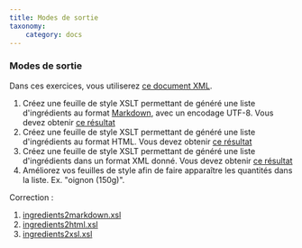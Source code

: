 ```yaml
---
title: Modes de sortie
taxonomy:
    category: docs
---
```

### Modes de sortie

Dans ces exercices, vous utiliserez [ce document XML](probleme2/penda_mbaye_no_dtd.xml).

1. Créez une feuille de style XSLT permettant de généré une liste d'ingrédients au format <a href="http://daringfireball.net/projects/markdown/"  title="markdown">Markdown</a>, avec un encodage UTF-8. Vous devez obtenir [ce résultat](ingredients.text)
2. Créez une feuille de style XSLT permettant de généré une liste d'ingrédients au format HTML. Vous devez obtenir [ce résultat](ingredients.html)
3. Créez une feuille de style XSLT permettant de généré une liste d'ingrédients  dans un format XML donné.  Vous devez obtenir [ce résultat](ingredients.xml)
4. Améliorez vos feuilles de style afin de faire apparaître les quantités dans la liste. Ex. "oignon (150g)".

Correction :

1.  [ingredients2markdown.xsl](ingredients2markdown.xsl)
1.  [ingredients2html.xsl](ingredients2html.xsl)
1.  [ingredients2xsl.xsl](ingredients2xml.xsl)
